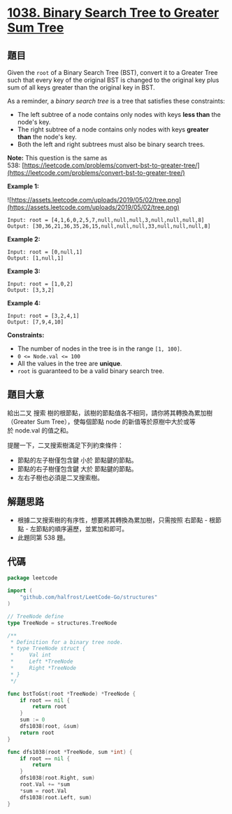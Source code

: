 # [1038. Binary Search Tree to Greater Sum Tree](https://leetcode.com/problems/binary-search-tree-to-greater-sum-tree/)


## 題目

Given the `root` of a Binary Search Tree (BST), convert it to a Greater Tree such that every key of the original BST is changed to the original key plus sum of all keys greater than the original key in BST.

As a reminder, a *binary search tree* is a tree that satisfies these constraints:

- The left subtree of a node contains only nodes with keys **less than** the node's key.
- The right subtree of a node contains only nodes with keys **greater than** the node's key.
- Both the left and right subtrees must also be binary search trees.

**Note:** This question is the same as 538: [https://leetcode.com/problems/convert-bst-to-greater-tree/](https://leetcode.com/problems/convert-bst-to-greater-tree/)

**Example 1:**

![https://assets.leetcode.com/uploads/2019/05/02/tree.png](https://assets.leetcode.com/uploads/2019/05/02/tree.png)

```
Input: root = [4,1,6,0,2,5,7,null,null,null,3,null,null,null,8]
Output: [30,36,21,36,35,26,15,null,null,null,33,null,null,null,8]
```

**Example 2:**

```
Input: root = [0,null,1]
Output: [1,null,1]
```

**Example 3:**

```
Input: root = [1,0,2]
Output: [3,3,2]
```

**Example 4:**

```
Input: root = [3,2,4,1]
Output: [7,9,4,10]
```

**Constraints:**

- The number of nodes in the tree is in the range `[1, 100]`.
- `0 <= Node.val <= 100`
- All the values in the tree are **unique**.
- `root` is guaranteed to be a valid binary search tree.

## 題目大意

給出二叉 搜索 樹的根節點，該樹的節點值各不相同，請你將其轉換為累加樹（Greater Sum Tree），使每個節點 node 的新值等於原樹中大於或等於 node.val 的值之和。

提醒一下，二叉搜索樹滿足下列約束條件：

- 節點的左子樹僅包含鍵 小於 節點鍵的節點。
- 節點的右子樹僅包含鍵 大於 節點鍵的節點。
- 左右子樹也必須是二叉搜索樹。

## 解題思路

- 根據二叉搜索樹的有序性，想要將其轉換為累加樹，只需按照 右節點 - 根節點 - 左節點的順序遍歷，並累加和即可。
- 此題同第 538 題。

## 代碼

```go
package leetcode

import (
	"github.com/halfrost/LeetCode-Go/structures"
)

// TreeNode define
type TreeNode = structures.TreeNode

/**
 * Definition for a binary tree node.
 * type TreeNode struct {
 *     Val int
 *     Left *TreeNode
 *     Right *TreeNode
 * }
 */

func bstToGst(root *TreeNode) *TreeNode {
	if root == nil {
		return root
	}
	sum := 0
	dfs1038(root, &sum)
	return root
}

func dfs1038(root *TreeNode, sum *int) {
	if root == nil {
		return
	}
	dfs1038(root.Right, sum)
	root.Val += *sum
	*sum = root.Val
	dfs1038(root.Left, sum)
}
```
